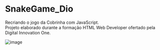 # SnakeGame_Dio

Recriando o jogo da Cobrinha com JavaScript. <br/>
Projeto elaborado durante a formação HTML Web Developer ofertado pela Digital Innovation One. <br/>


![image](https://user-images.githubusercontent.com/87827996/176592273-ce9de3c0-eae5-474b-b96b-459554eacaf1.png)
